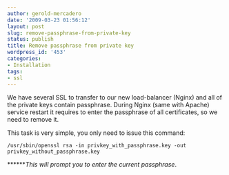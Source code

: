 ```yaml
---
author: gerold-mercadero
date: '2009-03-23 01:56:12'
layout: post
slug: remove-passphrase-from-private-key
status: publish
title: Remove passphrase from private key
wordpress_id: '453'
categories:
- Installation
tags:
- ssl
---
```


We have several SSL to transfer to our new load-balancer (Nginx) and all of the private keys contain passphrase.  During Nginx (same with Apache) service restart it requires to enter the passphrase of all certificates, so we need to remove it.

This task is very simple, you only need to issue this command:

`/usr/sbin/openssl rsa -in privkey_with_passphrase.key -out privkey_without_passphrase.key`

******_This will prompt you to enter the current passphrase_.

